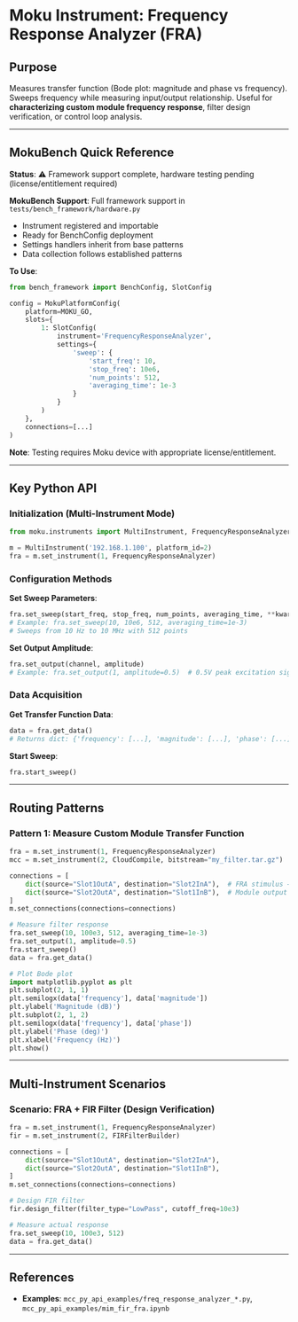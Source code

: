 # Moku Instrument: Frequency Response Analyzer (FRA)

## Purpose
Measures transfer function (Bode plot: magnitude and phase vs frequency). Sweeps frequency while measuring input/output relationship. Useful for **characterizing custom module frequency response**, filter design verification, or control loop analysis.

---

## MokuBench Quick Reference

**Status**: ⚠️ Framework support complete, hardware testing pending (license/entitlement required)

**MokuBench Support**: Full framework support in `tests/bench_framework/hardware.py`
- Instrument registered and importable
- Ready for BenchConfig deployment
- Settings handlers inherit from base patterns
- Data collection follows established patterns

**To Use**:
```python
from bench_framework import BenchConfig, SlotConfig

config = MokuPlatformConfig(
    platform=MOKU_GO,
    slots={
        1: SlotConfig(
            instrument='FrequencyResponseAnalyzer',
            settings={
                'sweep': {
                    'start_freq': 10,
                    'stop_freq': 10e6,
                    'num_points': 512,
                    'averaging_time': 1e-3
                }
            }
        )
    },
    connections=[...]
)
```

**Note**: Testing requires Moku device with appropriate license/entitlement.

---

## Key Python API

### Initialization (Multi-Instrument Mode)
```python
from moku.instruments import MultiInstrument, FrequencyResponseAnalyzer

m = MultiInstrument('192.168.1.100', platform_id=2)
fra = m.set_instrument(1, FrequencyResponseAnalyzer)
```

### Configuration Methods

**Set Sweep Parameters**:
```python
fra.set_sweep(start_freq, stop_freq, num_points, averaging_time, **kwargs)
# Example: fra.set_sweep(10, 10e6, 512, averaging_time=1e-3)
# Sweeps from 10 Hz to 10 MHz with 512 points
```

**Set Output Amplitude**:
```python
fra.set_output(channel, amplitude)
# Example: fra.set_output(1, amplitude=0.5)  # 0.5V peak excitation signal
```

### Data Acquisition

**Get Transfer Function Data**:
```python
data = fra.get_data()
# Returns dict: {'frequency': [...], 'magnitude': [...], 'phase': [...]}
```

**Start Sweep**:
```python
fra.start_sweep()
```

---

## Routing Patterns

### Pattern 1: Measure Custom Module Transfer Function
```python
fra = m.set_instrument(1, FrequencyResponseAnalyzer)
mcc = m.set_instrument(2, CloudCompile, bitstream="my_filter.tar.gz")

connections = [
    dict(source="Slot1OutA", destination="Slot2InA"),  # FRA stimulus → Module input
    dict(source="Slot2OutA", destination="Slot1InB"),  # Module output → FRA response
]
m.set_connections(connections=connections)

# Measure filter response
fra.set_sweep(10, 100e3, 512, averaging_time=1e-3)
fra.set_output(1, amplitude=0.5)
fra.start_sweep()
data = fra.get_data()

# Plot Bode plot
import matplotlib.pyplot as plt
plt.subplot(2, 1, 1)
plt.semilogx(data['frequency'], data['magnitude'])
plt.ylabel('Magnitude (dB)')
plt.subplot(2, 1, 2)
plt.semilogx(data['frequency'], data['phase'])
plt.ylabel('Phase (deg)')
plt.xlabel('Frequency (Hz)')
plt.show()
```

---

## Multi-Instrument Scenarios

### Scenario: FRA + FIR Filter (Design Verification)
```python
fra = m.set_instrument(1, FrequencyResponseAnalyzer)
fir = m.set_instrument(2, FIRFilterBuilder)

connections = [
    dict(source="Slot1OutA", destination="Slot2InA"),
    dict(source="Slot2OutA", destination="Slot1InB"),
]
m.set_connections(connections=connections)

# Design FIR filter
fir.design_filter(filter_type="LowPass", cutoff_freq=10e3)

# Measure actual response
fra.set_sweep(10, 100e3, 512)
data = fra.get_data()
```

---

## References
- **Examples**: `mcc_py_api_examples/freq_response_analyzer_*.py`, `mcc_py_api_examples/mim_fir_fra.ipynb`
